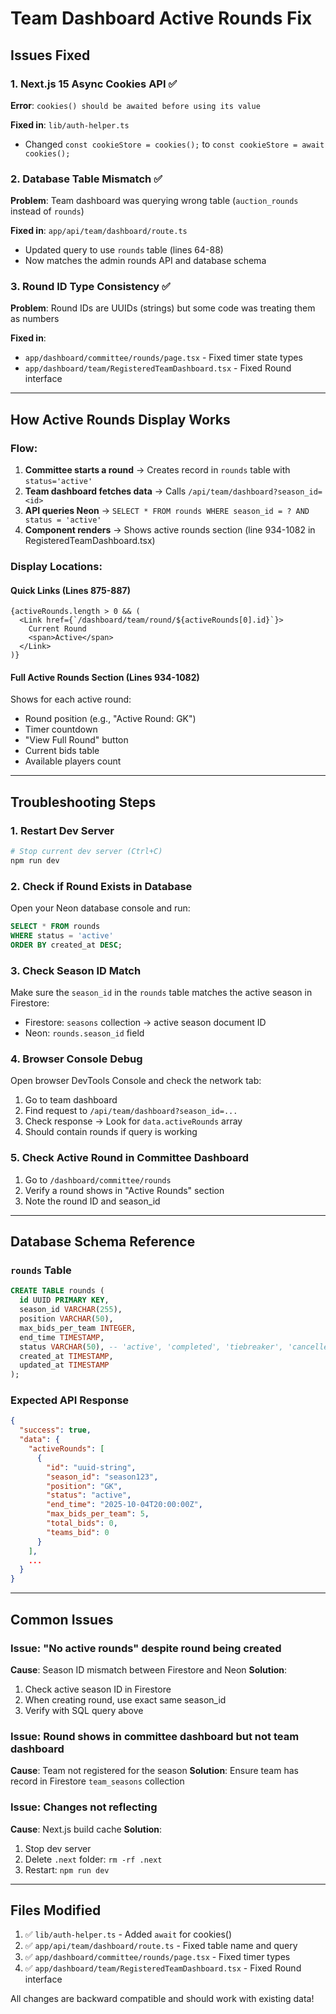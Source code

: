 # Team Dashboard Active Rounds Fix

## Issues Fixed

### 1. **Next.js 15 Async Cookies API** ✅
**Error**: `cookies() should be awaited before using its value`

**Fixed in**: `lib/auth-helper.ts`
- Changed `const cookieStore = cookies();` to `const cookieStore = await cookies();`

### 2. **Database Table Mismatch** ✅
**Problem**: Team dashboard was querying wrong table (`auction_rounds` instead of `rounds`)

**Fixed in**: `app/api/team/dashboard/route.ts`
- Updated query to use `rounds` table (lines 64-88)
- Now matches the admin rounds API and database schema

### 3. **Round ID Type Consistency** ✅
**Problem**: Round IDs are UUIDs (strings) but some code was treating them as numbers

**Fixed in**:
- `app/dashboard/committee/rounds/page.tsx` - Fixed timer state types
- `app/dashboard/team/RegisteredTeamDashboard.tsx` - Fixed Round interface

---

## How Active Rounds Display Works

### Flow:
1. **Committee starts a round** → Creates record in `rounds` table with `status='active'`
2. **Team dashboard fetches data** → Calls `/api/team/dashboard?season_id=<id>`
3. **API queries Neon** → `SELECT * FROM rounds WHERE season_id = ? AND status = 'active'`
4. **Component renders** → Shows active rounds section (line 934-1082 in RegisteredTeamDashboard.tsx)

### Display Locations:

#### Quick Links (Lines 875-887)
```tsx
{activeRounds.length > 0 && (
  <Link href={`/dashboard/team/round/${activeRounds[0].id}`}>
    Current Round
    <span>Active</span>
  </Link>
)}
```

#### Full Active Rounds Section (Lines 934-1082)
Shows for each active round:
- Round position (e.g., "Active Round: GK")
- Timer countdown
- "View Full Round" button
- Current bids table
- Available players count

---

## Troubleshooting Steps

### 1. Restart Dev Server
```bash
# Stop current dev server (Ctrl+C)
npm run dev
```

### 2. Check if Round Exists in Database
Open your Neon database console and run:
```sql
SELECT * FROM rounds 
WHERE status = 'active' 
ORDER BY created_at DESC;
```

### 3. Check Season ID Match
Make sure the `season_id` in the `rounds` table matches the active season in Firestore:
- Firestore: `seasons` collection → active season document ID
- Neon: `rounds.season_id` field

### 4. Browser Console Debug
Open browser DevTools Console and check the network tab:
1. Go to team dashboard
2. Find request to `/api/team/dashboard?season_id=...`
3. Check response → Look for `data.activeRounds` array
4. Should contain rounds if query is working

### 5. Check Active Round in Committee Dashboard
1. Go to `/dashboard/committee/rounds`
2. Verify a round shows in "Active Rounds" section
3. Note the round ID and season_id

---

## Database Schema Reference

### `rounds` Table
```sql
CREATE TABLE rounds (
  id UUID PRIMARY KEY,
  season_id VARCHAR(255),
  position VARCHAR(50),
  max_bids_per_team INTEGER,
  end_time TIMESTAMP,
  status VARCHAR(50), -- 'active', 'completed', 'tiebreaker', 'cancelled'
  created_at TIMESTAMP,
  updated_at TIMESTAMP
);
```

### Expected API Response
```json
{
  "success": true,
  "data": {
    "activeRounds": [
      {
        "id": "uuid-string",
        "season_id": "season123",
        "position": "GK",
        "status": "active",
        "end_time": "2025-10-04T20:00:00Z",
        "max_bids_per_team": 5,
        "total_bids": 0,
        "teams_bid": 0
      }
    ],
    ...
  }
}
```

---

## Common Issues

### Issue: "No active rounds" despite round being created
**Cause**: Season ID mismatch between Firestore and Neon
**Solution**: 
1. Check active season ID in Firestore
2. When creating round, use exact same season_id
3. Verify with SQL query above

### Issue: Round shows in committee dashboard but not team dashboard
**Cause**: Team not registered for the season
**Solution**: Ensure team has record in Firestore `team_seasons` collection

### Issue: Changes not reflecting
**Cause**: Next.js build cache
**Solution**: 
1. Stop dev server
2. Delete `.next` folder: `rm -rf .next`
3. Restart: `npm run dev`

---

## Files Modified

1. ✅ `lib/auth-helper.ts` - Added `await` for cookies()
2. ✅ `app/api/team/dashboard/route.ts` - Fixed table name and query
3. ✅ `app/dashboard/committee/rounds/page.tsx` - Fixed timer types
4. ✅ `app/dashboard/team/RegisteredTeamDashboard.tsx` - Fixed Round interface

All changes are backward compatible and should work with existing data!
